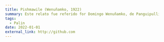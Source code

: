 ```yaml
---
title: Pishmawile (Wenuñamko, 1922)
summary: Este relato fue referido for Domingo Wenuñamko, de Panguipulli, al padre franciscano Sigifredo Fauenhausel, y fue editao y publicado por Félix de Augusta. Cuenta la historia de un gran *palife* que fue asesinado y regresa a cobrar venganza. Los personajes se representan como diversas aves de rapiña.  
tags:
  - Palin
date: 2022-01-01
external_link: http://github.com
---
```

